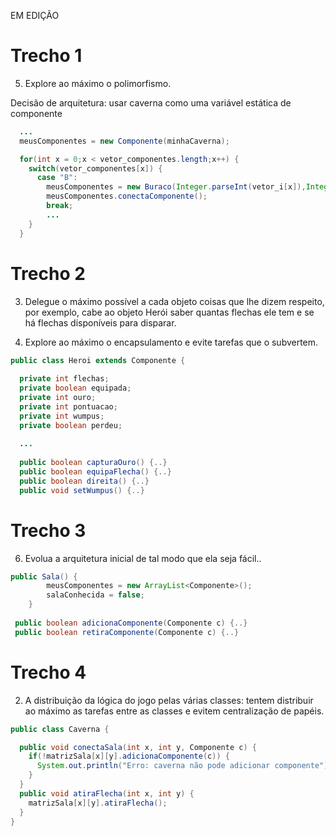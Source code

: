 EM EDIÇÃO

# Trecho 1

5. Explore ao máximo o polimorfismo.

Decisão de arquitetura: usar caverna como uma variável estática de componente

~~~java
  ...
  meusComponentes = new Componente(minhaCaverna);

  for(int x = 0;x < vetor_componentes.length;x++) {
    switch(vetor_componentes[x]) {
      case "B":
        meusComponentes = new Buraco(Integer.parseInt(vetor_i[x]),Integer.parseInt(vetor_j[x]));
        meusComponentes.conectaComponente();
        break;          
        ...
    }				
  }
~~~

# Trecho 2

3. Delegue o máximo possível a cada objeto coisas que lhe dizem respeito, por exemplo, cabe ao
objeto Herói saber quantas flechas ele tem e se há flechas disponíveis para disparar.

4. Explore ao máximo o encapsulamento e evite tarefas que o subvertem.

~~~java
public class Heroi extends Componente {
	
  private int flechas;
  private boolean equipada;
  private int ouro;
  private int pontuacao;
  private int wumpus;
  private boolean perdeu;
  
  ...
  
  public boolean capturaOuro() {..}
  public boolean equipaFlecha() {..}
  public boolean direita() {..}
  public void setWumpus() {..}
~~~

# Trecho 3

6. Evolua a arquitetura inicial de tal modo que ela seja fácil..

~~~java
public Sala() {
		meusComponentes = new ArrayList<Componente>();
		salaConhecida = false;
	}
 
 public boolean adicionaComponente(Componente c) {..}
 public boolean retiraComponente(Componente c) {..}
~~~

# Trecho 4

2. A distribuição da lógica do jogo pelas várias classes: tentem distribuir ao máximo as tarefas entre
as classes e evitem centralização de papéis.

~~~java
public class Caverna {

  public void conectaSala(int x, int y, Componente c) {
    if(!matrizSala[x][y].adicionaComponente(c)) {
      System.out.println("Erro: caverna não pode adicionar componente");
    }
  }
  public void atiraFlecha(int x, int y) {
    matrizSala[x][y].atiraFlecha();
  }
}
~~~
